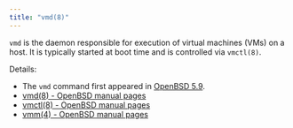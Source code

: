```yaml
---
title: "vmd(8)"
---
```


`vmd` is the daemon responsible for execution of virtual machines (VMs) on a
host. It is typically started at boot time and is controlled via `vmctl(8)`.


Details:

* The `vmd` command first appeared in [OpenBSD 5.9](https://openbsd.org/59.html).
* [vmd(8) - OpenBSD manual pages](http://man.openbsd.org/vmd.8)
* [vmctl(8) - OpenBSD manual pages](http://man.openbsd.org/vmctl.8)
* [vmm(4) - OpenBSD manual pages](http://man.openbsd.org/vmm.4)
